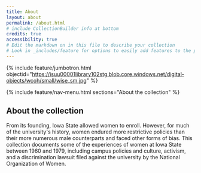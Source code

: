 ```yaml
---
title: About
layout: about
permalink: /about.html
# include CollectionBuilder info at bottom
credits: true
accessibility: true
# Edit the markdown on in this file to describe your collection
# Look in _includes/feature for options to easily add features to the page
---
```


{% include feature/jumbotron.html objectid="https://isuu00001library102stg.blob.core.windows.net/digital-objects/wcoh/small/wise_sm.jpg" %} 

{% include feature/nav-menu.html sections="About the collection" %}

## About the collection
From its founding, Iowa State allowed women to enroll. However, for much of the university's history, women endured more restrictive policies than their more numerous male counterparts and faced other forms of bias. This collection documents some of the experiences of women at Iowa State between 1960 and 1979, including campus policies and culture, activism, and a discrimination lawsuit filed against the university by the National Organization of Women.